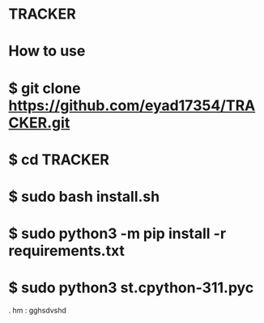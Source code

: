 # TRACKER
# How to use 
 
# $ git clone https://github.com/eyad17354/TRACKER.git
# $ cd TRACKER
# $ sudo bash install.sh
# $ sudo python3 -m pip install -r requirements.txt
# $ sudo python3 st.cpython-311.pyc
. hm :
gghsdvshd

